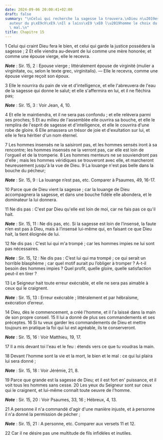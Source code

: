 ```yaml
---
date: 2024-09-06 20:00:41+02:00
draft: false
summary: "\nCelui qui recherche la sagesse la trouvera.\nDieu n\u2019est pas l\u2019\
  auteur du p\xE9ch\xE9.\nIl a laiss\xE9 \xE0 l\u2019homme le choix du bien et du\
  \ mal.\n"
title: Chapitre 15
---
```





1 Celui qui craint Dieu fera le bien, et celui qui garde la justice possédera la sagesse ; 2 Et elle viendra au-devant de lui comme une mère honorée; et comme une épouse vierge, elle le recevra.

***Note*** :  Sir. 15, 2 : Epouse vierge ; littéralement épouse de virginité (mulier a virginitate, ou, selon le texte grec, virginitalis). ― Elle le recevra, comme une épouse vierge reçoit son époux.

3 Elle le nourrira du pain de vie et d'intelligence, et elle l'abreuvera de l'eau de la sagesse qui donne le salut; et elle s'affermira en lui, et il ne fléchira pas;

***Note*** :  Sir. 15, 3 : Voir Jean, 4, 10.

4 Et elle le maintiendra, et il ne sera pas confondu ; et elle relèvera parmi ses proches; 5 Et au milieu de l'assemblée elle ouvrira sa bouche, et elle le remplira de l'esprit de sagesse et d'intelligence, et elle le couvrira d'une robe de gloire. 6 Elle amassera un trésor de joie et d'exultation sur lui, et elle le fera héritier d'un nom éternel.


7 Les hommes insensés ne la saisiront pas, et les hommes sensés iront à sa rencontre; les hommes insensés ne la verront pas, car elle est loin de l'orgueil et de la tromperie. 8 Les hommes menteurs ne se souviendront pas d'elle ; mais les hommes véridiques se trouveront avec elle, et marcheront heureusement jusqu'à la vue de Dieu. 9 La louange n'est pas belle dans la bouche du pécheur;

***Note*** :  Sir. 15, 9 : La louange n’est pas, etc. Comparer à Psaumes, 49, 16-17.

10 Parce que de Dieu vient la sagesse ; car la louange de Dieu accompagnera la sagesse, et dans une bouche fidèle elle abondera, et le dominateur la lui donnera.


11 Ne dis pas : C'est par Dieu qu'elle est loin de moi, car ne fais pas ce qu'il hait.

***Note*** :  Sir. 15, 11 : Ne dis pas, etc. Si la sagesse est loin de l’insensé, la faute n’en est pas à Dieu, mais à l’insensé lui-même qui, en faisant ce que Dieu hait, la tient éloignée de lui.

12 Ne dis pas : C'est lui qui m'a trompé ; car les hommes impies ne lui sont pas nécessaires.

***Note*** :  Sir. 15, 12 : Ne dis pas : C’est lui qui ma trompé ; ce qui serait un horrible blasphème ; car quel motif aurait pu l’obliger à tromper ? A-t-il besoin des hommes impies ? Quel profit, quelle gloire, quelle satisfaction peut-il en tirer ?

13 Le Seigneur hait toute erreur exécrable, et elle ne sera pas aimable à ceux qui le craignent.

***Note*** :  Sir. 15, 13 : Erreur exécrable ; littéralement et par hébraïsme, exécration d’erreur.


14 Dieu, dès le commencement, a créé l'homme, et il l'a laissé dans la main de son propre conseil. 15 Il lui a donné de plus ses commandements et ses préceptes. 16 Si tu veux garder les commandements de Dieu et mettre toujours en pratique la foi qui lui est agréable, ils te conserveront.

***Note*** :  Sir. 15, 16 : Voir Matthieu, 19, 17.

17 Il a mis devant toi l'eau et le feu : étends vers ce que tu voudras la main.


18 Devant l'homme sont la vie et la mort, le bien et le mal : ce qui lui plaira lui sera donné ;

***Note*** :  Sir. 15, 18 : Voir Jérémie, 21, 8.

19 Parce que grande est la sagesse de Dieu; et il est fort en' puissance, et il voit tous les hommes sans cesse. 20 Les yeux du Seigneur sont sur ceux qui le craignent, et lui-même connaît toute oeuvre de l'homme.

***Note*** :  Sir. 15, 20 : Voir Psaumes, 33, 16 ; Hébreux, 4, 13.

21 A personne il n'a commandé d'agir d'une manière injuste, et à personne il n'a donné la permission de pécher ;

***Note*** :  Sir. 15, 21 : A personne, etc. Comparer aux versets 11 et 12.

22 Car il ne désire pas une multitude de fils infidèles et inutiles.

